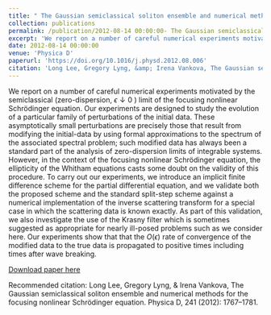 ```yaml
---
title: " The Gaussian semiclassical soliton ensemble and numerical methods for the focusing nonlinear Schrödinger equation"
collection: publications
permalink: /publication/2012-08-14 00:00:00- The Gaussian semiclassical soliton ensemble and numerical methods for the focusing nonlinear Schrödinger equation
excerpt: 'We report on a number of careful numerical experiments motivated by the semiclassical (zero-dispersion, $\epsilon\downarrow 0$ ) limit of the focusing nonlinear Schrödinger equation. Our experiments are designed to study the evolution of a particular family of perturbations of the initial data. These asymptotically small perturbations are precisely those that result from modifying the initial-data by using formal approximations to the spectrum of the associated spectral problem; such modified data has always been a standard part of the analysis of zero-dispersion limits of integrable systems. However, in the context of the focusing nonlinear Schrödinger equation, the ellipticity of the Whitham equations casts some doubt on the validity of this procedure. To carry out our experiments, we introduce an implicit finite difference scheme for the partial differential equation, and we validate both the proposed scheme and the standard split-step scheme against a numerical implementation of the inverse scattering transform for a special case in which the scattering data is known exactly. As part of this validation, we also investigate the use of the Krasny filter which is sometimes suggested as appropriate for nearly ill-posed problems such as we consider here. Our experiments show that that the $O(\epsilon)$ rate of convergence of the modified data to the true data is propagated to positive times including times after wave breaking.'
date: 2012-08-14 00:00:00
venue: 'Physica D'
paperurl: 'https://doi.org/10.1016/j.physd.2012.08.006'
citation: 'Long Lee, Gregory Lyng, &amp; Irena Vankova, The Gaussian semiclassical soliton ensemble and numerical methods for the focusing nonlinear Schrödinger equation. Physica D, 241 (2012): 1767–1781.'
---
```

We report on a number of careful numerical experiments motivated by the semiclassical (zero-dispersion, $\epsilon\downarrow 0$ ) limit of the focusing nonlinear Schrödinger equation. Our experiments are designed to study the evolution of a particular family of perturbations of the initial data. These asymptotically small perturbations are precisely those that result from modifying the initial-data by using formal approximations to the spectrum of the associated spectral problem; such modified data has always been a standard part of the analysis of zero-dispersion limits of integrable systems. However, in the context of the focusing nonlinear Schrödinger equation, the ellipticity of the Whitham equations casts some doubt on the validity of this procedure. To carry out our experiments, we introduce an implicit finite difference scheme for the partial differential equation, and we validate both the proposed scheme and the standard split-step scheme against a numerical implementation of the inverse scattering transform for a special case in which the scattering data is known exactly. As part of this validation, we also investigate the use of the Krasny filter which is sometimes suggested as appropriate for nearly ill-posed problems such as we consider here. Our experiments show that that the $O(\epsilon)$ rate of convergence of the modified data to the true data is propagated to positive times including times after wave breaking.

[Download paper here](https://doi.org/10.1016/j.physd.2012.08.006)

Recommended citation: Long Lee, Gregory Lyng, & Irena Vankova, The Gaussian semiclassical soliton ensemble and numerical methods for the focusing nonlinear Schrödinger equation. Physica D, 241 (2012): 1767–1781.
